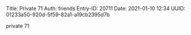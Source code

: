 Title: Private 71
Auth: friends
Entry-ID: 20711
Date: 2021-01-10 12:34
UUID: 01233a50-920d-5f59-82a1-a19cb2395d7b

private 71
